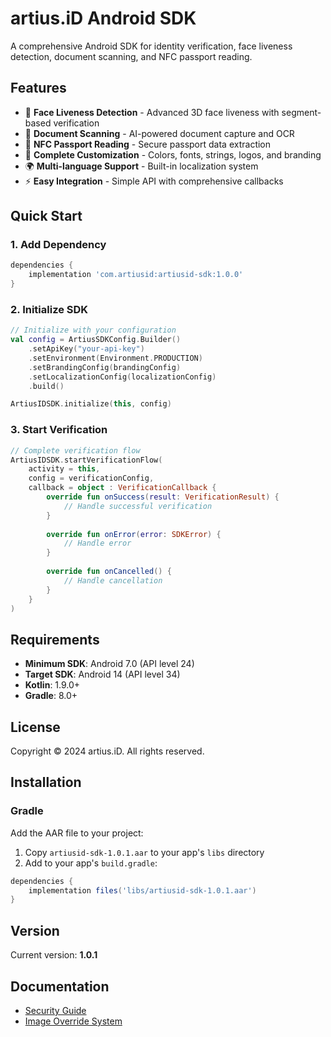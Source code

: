 # artius.iD Android SDK

A comprehensive Android SDK for identity verification, face liveness detection, document scanning, and NFC passport reading.

## Features

- 🔐 **Face Liveness Detection** - Advanced 3D face liveness with segment-based verification
- 📄 **Document Scanning** - AI-powered document capture and OCR
- 📱 **NFC Passport Reading** - Secure passport data extraction
- 🎨 **Complete Customization** - Colors, fonts, strings, logos, and branding
- 🌍 **Multi-language Support** - Built-in localization system
- ⚡ **Easy Integration** - Simple API with comprehensive callbacks

## Quick Start

### 1. Add Dependency

```gradle
dependencies {
    implementation 'com.artiusid:artiusid-sdk:1.0.0'
}
```

### 2. Initialize SDK

```kotlin
// Initialize with your configuration
val config = ArtiusSDKConfig.Builder()
    .setApiKey("your-api-key")
    .setEnvironment(Environment.PRODUCTION)
    .setBrandingConfig(brandingConfig)
    .setLocalizationConfig(localizationConfig)
    .build()

ArtiusIDSDK.initialize(this, config)
```

### 3. Start Verification

```kotlin
// Complete verification flow
ArtiusIDSDK.startVerificationFlow(
    activity = this,
    config = verificationConfig,
    callback = object : VerificationCallback {
        override fun onSuccess(result: VerificationResult) {
            // Handle successful verification
        }
        
        override fun onError(error: SDKError) {
            // Handle error
        }
        
        override fun onCancelled() {
            // Handle cancellation
        }
    }
)
```

## Requirements

- **Minimum SDK**: Android 7.0 (API level 24)
- **Target SDK**: Android 14 (API level 34)
- **Kotlin**: 1.9.0+
- **Gradle**: 8.0+

## License

Copyright © 2024 artius.iD. All rights reserved.

## Installation

### Gradle
Add the AAR file to your project:

1. Copy `artiusid-sdk-1.0.1.aar` to your app's `libs` directory
2. Add to your app's `build.gradle`:

```gradle
dependencies {
    implementation files('libs/artiusid-sdk-1.0.1.aar')
}
```

## Version
Current version: **1.0.1**

## Documentation
- [Security Guide](docs/SDK_DISTRIBUTION_SECURITY.md)
- [Image Override System](docs/Image_Override_System_Documentation.md)

